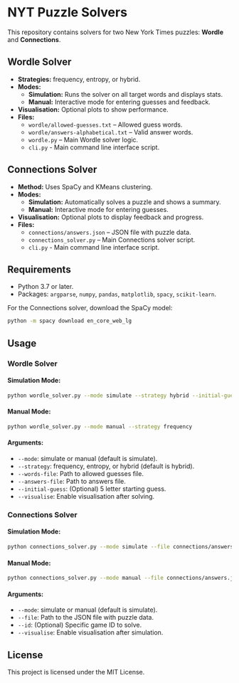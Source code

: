 # NYT Puzzle Solvers

This repository contains solvers for two New York Times puzzles: **Wordle** and **Connections**.

## Wordle Solver

- **Strategies:** frequency, entropy, or hybrid.
- **Modes:**
  - **Simulation:** Runs the solver on all target words and displays stats.
  - **Manual:** Interactive mode for entering guesses and feedback.
- **Visualisation:** Optional plots to show performance.
- **Files:**
  - `wordle/allowed-guesses.txt` – Allowed guess words.
  - `wordle/answers-alphabetical.txt` – Valid answer words.
  - `wordle.py` – Main Wordle solver logic.
  - `cli.py` - Main command line interface script.

## Connections Solver

- **Method:** Uses SpaCy and KMeans clustering.
- **Modes:**
  - **Simulation:** Automatically solves a puzzle and shows a summary.
  - **Manual:** Interactive mode for entering guesses.
- **Visualisation:** Optional plots to display feedback and progress.
- **Files:**
  - `connections/answers.json` – JSON file with puzzle data.
  - `connections_solver.py` – Main Connections solver script.
  - `cli.py` - Main command line interface script.

## Requirements

- Python 3.7 or later.
- Packages: `argparse`, `numpy`, `pandas`, `matplotlib`, `spacy`, `scikit-learn`.

For the Connections solver, download the SpaCy model:
```bash
python -m spacy download en_core_web_lg
```

## Usage

### Wordle Solver

#### Simulation Mode:
```bash
python wordle_solver.py --mode simulate --strategy hybrid --initial-guess slate --visualise
```

#### Manual Mode:
```bash
python wordle_solver.py --mode manual --strategy frequency
```

#### Arguments:
- `--mode`: simulate or manual (default is simulate).
- `--strategy`: frequency, entropy, or hybrid (default is hybrid).
- `--words-file`: Path to allowed guesses file.
- `--answers-file`: Path to answers file.
- `--initial-guess`: (Optional) 5 letter starting guess.
- `--visualise`: Enable visualisation after solving.

### Connections Solver

#### Simulation Mode:
```bash
python connections_solver.py --mode simulate --file connections/answers.json --id 1 --visualise
```

#### Manual Mode:
```bash
python connections_solver.py --mode manual --file connections/answers.json --id 1
```

#### Arguments:
- `--mode`: simulate or manual (default is simulate).
- `--file`: Path to the JSON file with puzzle data.
- `--id`: (Optional) Specific game ID to solve.
- `--visualise`: Enable visualisation after simulation.

## License
This project is licensed under the MIT License.
